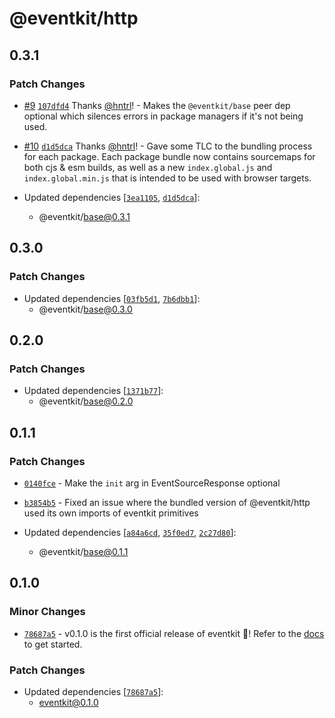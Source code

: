# @eventkit/http

## 0.3.1

### Patch Changes

- [#9](https://github.com/hntrl/eventkit/pull/9) [`107dfd4`](https://github.com/hntrl/eventkit/commit/107dfd470a195c854d96436ba5c5d81236cb8898) Thanks [@hntrl](https://github.com/hntrl)! - Makes the `@eventkit/base` peer dep optional which silences errors in package managers if it's not being used.

- [#10](https://github.com/hntrl/eventkit/pull/10) [`d1d5dca`](https://github.com/hntrl/eventkit/commit/d1d5dcace45730de1feabfbc81216a7fd034b29f) Thanks [@hntrl](https://github.com/hntrl)! - Gave some TLC to the bundling process for each package. Each package bundle now contains sourcemaps for both cjs & esm builds, as well as a new `index.global.js` and `index.global.min.js` that is intended to be used with browser targets.

- Updated dependencies [[`3ea1105`](https://github.com/hntrl/eventkit/commit/3ea1105c73b96a5e26aa80f0795b6dbf55941fef), [`d1d5dca`](https://github.com/hntrl/eventkit/commit/d1d5dcace45730de1feabfbc81216a7fd034b29f)]:
  - @eventkit/base@0.3.1

## 0.3.0

### Patch Changes

- Updated dependencies [[`03fb5d1`](https://github.com/hntrl/eventkit/commit/03fb5d13a3370d5164cf81527710c25c4e67e3e5), [`7b6dbb1`](https://github.com/hntrl/eventkit/commit/7b6dbb1a1d96478fcc25c8325648c31d08e78467)]:
  - @eventkit/base@0.3.0

## 0.2.0

### Patch Changes

- Updated dependencies [[`1371b77`](https://github.com/hntrl/eventkit/commit/1371b774b5409b5aa45e56fb215b27ab7233bd9b)]:
  - @eventkit/base@0.2.0

## 0.1.1

### Patch Changes

- [`0140fce`](https://github.com/hntrl/eventkit/commit/0140fce4ffeb8d880865a5363296f3e966b5d4a6) - Make the `init` arg in EventSourceResponse optional

- [`b3854b5`](https://github.com/hntrl/eventkit/commit/b3854b5b5603d080fbd1503e5e279a9436a8791d) - Fixed an issue where the bundled version of @eventkit/http used its own imports of eventkit primitives

- Updated dependencies [[`a84a6cd`](https://github.com/hntrl/eventkit/commit/a84a6cdbf8f9ed93bfcc97d239e0c0b5376038d1), [`35f0ed7`](https://github.com/hntrl/eventkit/commit/35f0ed7feca076852c835defbede22a17210466e), [`2c27d80`](https://github.com/hntrl/eventkit/commit/2c27d8064695e5d33039843826b147b09d6b9750)]:
  - @eventkit/base@0.1.1

## 0.1.0

### Minor Changes

- [`78687a5`](https://github.com/hntrl/eventkit/commit/78687a55a2d53bad9e7011c8ba3ec32625774a89) - v0.1.0 is the first official release of eventkit 🎉! Refer to the [docs](https://hntrl.github.io/eventkit) to get started.

### Patch Changes

- Updated dependencies [[`78687a5`](https://github.com/hntrl/eventkit/commit/78687a55a2d53bad9e7011c8ba3ec32625774a89)]:
  - eventkit@0.1.0
